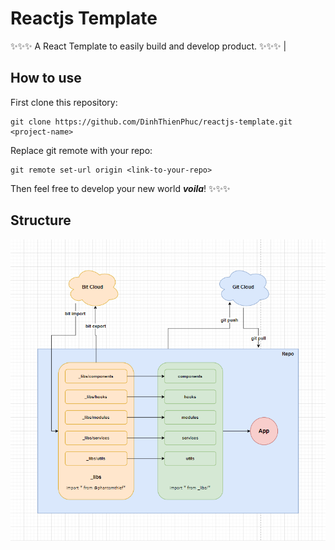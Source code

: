 # Reactjs Template

✨✨✨ A React Template to easily build and develop product. ✨✨✨ |

## How to use

First clone this repository:

```shell
git clone https://github.com/DinhThienPhuc/reactjs-template.git <project-name>
```

Replace git remote with your repo:

```shell
git remote set-url origin <link-to-your-repo>
```

Then feel free to develop your new world **_voila_**! ✨✨✨

## Structure

![structure](./public/structure.png)
